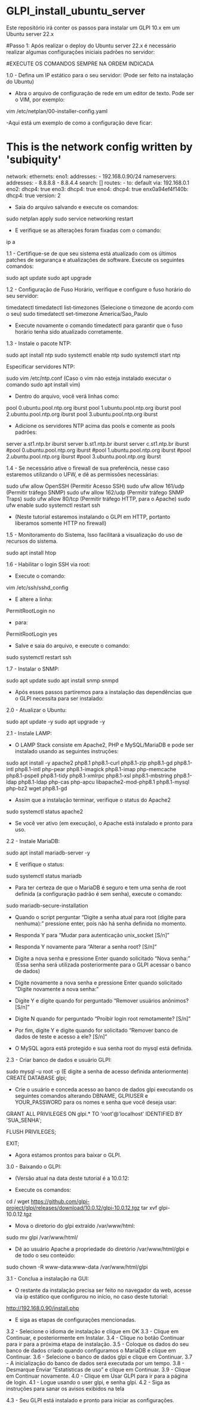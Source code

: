 # GLPI_install_ubuntu_server
Este repositório irá conter os passos para instalar um GLPI 10.x em um Ubuntu server 22.x

#Passo 1: Após realizar o deploy do Ubuntu server 22.x é necessário realizar algumas configurações iniciais padrões no servidor:

#EXECUTE OS COMANDOS SEMPRE NA ORDEM INDICADA

1.0 - Defina um IP estático para o seu servidor: (Pode ser feito na instalação do Ubuntu)

- Abra o arquivo de configuração de rede em um editor de texto. Pode ser o VIM, por exemplo:

vim /etc/netplan/00-installer-config.yaml

-Aqui está um exemplo de como a configuração deve ficar:

# This is the network config written by 'subiquity'
network:
  ethernets:
    eno1:
      addresses:
      - 192.168.0.90/24
      nameservers:
        addresses:
        - 8.8.8.8
        - 8.8.4.4
        search: []
      routes:
      - to: default
        via: 192.168.0.1
    eno2:
      dhcp4: true
    eno3:
      dhcp4: true
    eno4:
      dhcp4: true
    enx0a94ef4f140b:
      dhcp4: true
  version: 2

- Saia do arquivo salvando e execute os comandos:

sudo netplan apply
sudo service networking restart

- E verifique se as alterações foram fixadas com o comando:

ip a

1.1 - Certifique-se de que seu sistema está atualizado com os últimos patches de segurança e atualizações de software. Execute os seguintes comandos:

sudo apt update
sudo apt upgrade

1.2 - Configuração de Fuso Horário, verifique e configure o fuso horário do seu servidor:

timedatectl
timedatectl list-timezones (Selecione o timezone de acordo com o seu)
sudo timedatectl set-timezone America/Sao_Paulo

- Execute novamente o comando timedatectl para garantir que o fuso horário tenha sido atualizado corretamente.

1.3 - Instale o pacote NTP:

sudo apt install ntp
sudo systemctl enable ntp
sudo systemctl start ntp

Especificar servidores NTP:

sudo vim /etc/ntp.conf (Caso o vim não esteja instalado executar o comando sudo apt install vim)

- Dentro do arquivo, você verá linhas como:

pool 0.ubuntu.pool.ntp.org iburst
pool 1.ubuntu.pool.ntp.org iburst
pool 2.ubuntu.pool.ntp.org iburst
pool 3.ubuntu.pool.ntp.org iburst

- Adicione os servidores NTP acima das pools e comente as pools padrões:

server a.st1.ntp.br iburst
server b.st1.ntp.br iburst
server c.st1.ntp.br iburst
#pool 0.ubuntu.pool.ntp.org iburst
#pool 1.ubuntu.pool.ntp.org iburst
#pool 2.ubuntu.pool.ntp.org iburst
#pool 3.ubuntu.pool.ntp.org iburst

1.4 - Se necessário ative o firewall de sua preferência, nesse caso estaremos utilizando o UFW, e dê as permissões necessárias:

sudo ufw allow OpenSSH (Permitir Acesso SSH)
sudo ufw allow 161/udp (Permitir tráfego SNMP)
sudo ufw allow 162/udp (Permitir tráfego SNMP Traps)
sudo ufw allow 80/tcp  (Permitir tráfego HTTP, para o Apache)
sudo ufw enable
sudo systemctl restart ssh


- (Neste tutorial estaremos instalando o GLPI em HTTP, portanto liberamos somente HTTP no firewall)

1.5 - Monitoramento do Sistema, Isso facilitará a visualização do uso de recursos do sistema.

sudo apt install htop


1.6 - Habilitar o login SSH via root:

- Execute o comando:

vim /etc/ssh/sshd_config

- E altere a linha:

PermitRootLogin no 

- para:

PermitRootLogin yes

- Salve e saia do arquivo, e execute o comando:

sudo systemctl restart ssh

1.7 - Instalar o SNMP:

sudo apt update
sudo apt install snmp snmpd


- Após esses passos partiremos para a instalação das dependências que o GLPI necessita para ser instalado:

2.0 - Atualizar o Ubuntu:

sudo apt update -y
sudo apt upgrade -y

2.1 - Instale  LAMP:

- O LAMP Stack consiste em Apache2, PHP e MySQL/MariaDB e pode ser instalado usando as seguintes instruções:

sudo apt install -y apache2 php8.1 php8.1-curl php8.1-zip php8.1-gd php8.1-intl php8.1-intl php-pear php8.1-imagick php8.1-imap php-memcache php8.1-pspell php8.1-tidy php8.1-xmlrpc php8.1-xsl php8.1-mbstring php8.1-ldap php8.1-ldap php-cas php-apcu libapache2-mod-php8.1 php8.1-mysql php-bz2 wget php8.1-gd

- Assim que a instalação terminar, verifique o status do Apache2

sudo systemctl status apache2

- Se você ver ativo (em execução), o Apache está instalado e pronto para uso.

2.2 - Instale MariaDB:

sudo apt install mariadb-server -y

- E verifique o status:

sudo systemctl status mariadb

- Para ter certeza de que o MariaDB é seguro e tem uma senha de root definida (a configuração padrão é sem senha), execute o comando:

sudo mariadb-secure-installation

- Quando o script perguntar “Digite a senha atual para root (digite para nenhuma):” pressione enter, pois não há senha definida no momento.

- Responda Y para “Mudar para autenticação unix_socket [S/n]”

- Responda Y novamente para “Alterar a senha root? [S/n]”

- Digite a nova senha e pressione Enter quando solicitado “Nova senha:” (Essa senha será utilizada posteriormente para o GLPI acessar o banco de dados)

- Digite novamente a nova senha e pressione Enter quando solicitado “Digite novamente a nova senha:”

- Digite Y e digite quando for perguntado “Remover usuários anônimos? [S/n]”

- Digite N quando for perguntado “Proibir login root remotamente? [S/n]”

- Por fim, digite Y e digite quando for solicitado “Remover banco de dados de teste e acesso a ele? [S/n]”

- O MySQL agora está protegido e sua senha root do mysql está definida.


2.3 - Criar banco de dados e usuário GLPI:

sudo mysql -u root -p (E digite a senha de acesso definida anteriormente)
CREATE DATABASE glpi;

- Crie o usuário e conceda acesso ao banco de dados glpi executando os seguintes comandos alterando DBNAME, GLPIUSER e YOUR_PASSWORD para os nomes e senha que você deseja usar:

GRANT ALL PRIVILEGES ON glpi.* TO 'root'@'localhost' IDENTIFIED BY 'SUA_SENHA';

FLUSH PRIVILEGES;

EXIT;

- Agora estamos prontos para baixar o GLPI.


3.0 - Baixando o GLPI:

- (Versão atual na data deste tutorial é a 10.0.12:

- Execute os comandos:

cd /
wget https://github.com/glpi-project/glpi/releases/download/10.0.12/glpi-10.0.12.tgz
tar xvf glpi-10.0.12.tgz

- Mova o diretorio do glpi extraído /var/www/html:

sudo mv glpi /var/www/html/


- Dê ao usuário Apache a propriedade do diretório /var/www/html/glpi e de todo o seu conteúdo:

sudo chown -R www-data:www-data /var/www/html/glpi

3.1 - Conclua a instalação na GUI:

- O restante da instalação precisa ser feito no navegador da web, acesse via ip estático que configurou no início, no caso deste tutorial:

http://192.168.0.90/install.php

- E siga as etapas de configurações mencionadas.

3.2 - Selecione o idioma de instalação e clique em OK
3.3 - Clique em Continuar, e posteriormente em Instalar.
3.4 - Clique no botão Continuar para ir para a próxima etapa de instalação.
3.5 - Coloque os dados do seu banco de dados criado quando configuramos o MariaDB e clique em Continuar.
3.6 - Selecione o banco de dados glpi e clique em Continuar.
3.7 - A inicialização do banco de dados será executada por um tempo.
3.8 - Desmarque Enviar “Estatísticas de uso” e clique em Continuar.
3.9 - Clique em Continuar novamente.
4.0 - Clique em Usar GLPI para ir para a página de login.
4.1 - Logue usando o user glpi, e senha glpi.
4.2 - Siga as instruções para sanar os avisos exibidos na tela

4.3 - Seu GLPI está instalado e pronto para iniciar as configurações.
















